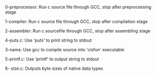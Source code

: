 0-preprocessor: Run c source file through GCC, stop after preprocessing stage

1-compiler: Run c source file through GCC, stop after compilation stage

2-assembler: Run c sourcefile through GCC, stop after assembling stage

4-puts.c: Use 'puts' to print string to stdout

3-name: Use gcc to compile source into 'cisfun' executable

5-printf.c: Use 'printf' to output string to stdout

6- size.c: Outputs byte sizes of native data types
